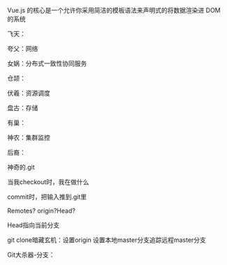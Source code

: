 
Vue.js 的核心是一个允许你采用简洁的模板语法来声明式的将数据渲染进 DOM 的系统

飞天：

夸父：网络

女娲：分布式一致性协同服务

仓颉：

伏羲：资源调度

盘古：存储

有巢：

神农：集群监控

后裔：


神奇的.git

当我checkout时，我在做什么

commit时，把输入推到.git里

Remotes? origin?Head?

Head指向当前分支

git clone暗藏玄机：设置origin  设置本地master分支追踪远程master分支



Git大杀器-分支：

